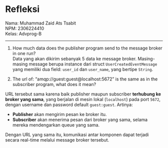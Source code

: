 # Refleksi

Nama: Muhammad Zaid Ats Tsabit <br>
NPM: 2306224410 <br>
Kelas: Advprog-B
<hr>

1. How much data does the publisher program send to the message broker in one run? <br>
Data yang akan dikirim sebanyak 5 data ke message broker.  Masing-masing message berupa instance dari struct `UserCreatedEventMessage` yang memiliki dua field: `user_id` dan `user_name`, yang bertipe `String`.

2. The url of: “amqp://guest:guest@localhost:5672” is the same as in the subscriber program, what does it mean? <br>

URL tersebut sama karena baik publisher maupun subscriber **terhubung ke broker yang sama**, yang berjalan di mesin lokal (`localhost`) pada port `5672`, dengan username dan password default `guest:guest`. Artinya:

- **Publisher** akan mengirim pesan ke broker itu.
- **Subscriber** akan menerima pesan dari broker yang sama, selama mereka mendengarkan queue yang sama.

Dengan URL yang sama itu, komunikasi antar komponen dapat terjadi secara real-time melalui message broker tersebut.

